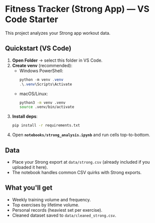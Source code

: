 # Fitness Tracker (Strong App) — VS Code Starter

This project analyzes your Strong app workout data.

## Quickstart (VS Code)
1. **Open Folder** → select this folder in VS Code.
2. **Create venv** (recommended):
   - Windows PowerShell:
     ```powershell
     python -m venv .venv
     .\.venv\Scripts\Activate
     ```
   - macOS/Linux:
     ```bash
     python3 -m venv .venv
     source .venv/bin/activate
     ```
3. **Install deps**:
   ```bash
   pip install -r requirements.txt
   ```
4. Open **`notebooks/strong_analysis.ipynb`** and run cells top-to-bottom.

## Data
- Place your Strong export at `data/strong.csv` (already included if you uploaded it here).
- The notebook handles common CSV quirks with Strong exports.

## What you'll get
- Weekly training volume and frequency.
- Top exercises by lifetime volume.
- Personal records (heaviest set per exercise).
- Cleaned dataset saved to `data/cleaned_strong.csv`.
